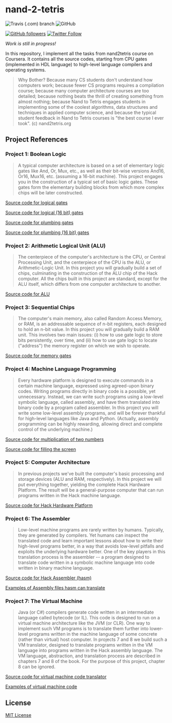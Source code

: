 # nand-2-tetris

![Travis (.com) branch](https://img.shields.io/travis/com/ghaiklor/nand-2-tetris/master)
![GitHub](https://img.shields.io/github/license/ghaiklor/nand-2-tetris)

[![GitHub followers](https://img.shields.io/github/followers/ghaiklor.svg?label=Follow&style=social)](https://github.com/ghaiklor)
[![Twitter Follow](https://img.shields.io/twitter/follow/ghaiklor.svg?label=Follow&style=social)](https://twitter.com/ghaiklor)

_Work is still in progress!_

In this repository, I implement all the tasks from nand2tetris course on Coursera. It contains all the source codes, starting from CPU gates (implemented in HDL language) to high-level language compilers and operating systems.

> Why Bother? Because many CS students don't understand how computers work; because fewer CS programs requires a compilation course; because many computer architecture courses are too detailed; because nothing beats the thrill of creating something from almost nothing; because Nand to Tetris engages students in implementing some of the coolest algorithms, data structures and techniques in applied computer science, and because the typical student feedback in Nand to Tetris courses is "the best course I ever took". (c) nand2tetris.org

## Project References

### Project 1: Boolean Logic

> A typical computer architecture is based on a set of elementary logic gates like And, Or, Mux, etc., as well as their bit-wise versions And16, Or16, Mux16, etc. (assuming a 16-bit machine). This project engages you in the construction of a typical set of basic logic gates. These gates form the elementary building blocks from which more complex chips will be later constructed.

[Source code for logical gates](./src/cpu/logical)

[Source code for logical (16 bit) gates](./src/cpu/logical16)

[Source code for plumbing gates](./src/cpu/plumbing)

[Source code for plumbing (16 bit) gates](./src/cpu/plumbing16)

### Project 2: Arithmetic Logical Unit (ALU)

> The centerpiece of the computer's architecture is the CPU, or Central Processing Unit, and the centerpiece of the CPU is the ALU, or Arithmetic-Logic Unit. In this project you will gradually build a set of chips, culminating in the construction of the ALU chip of the Hack computer. All the chips built in this project are standard, except for the ALU itself, which differs from one computer architecture to another.

[Source code for ALU](./src/cpu/alu)

### Project 3: Sequential Chips

> The computer's main memory, also called Random Access Memory, or RAM, is an addressable sequence of n-bit registers, each designed to hold an n-bit value. In this project you will gradually build a RAM unit. This involves two main issues: (i) how to use gate logic to store bits persistently, over time, and (ii) how to use gate logic to locate ("address") the memory register on which we wish to operate.

[Source code for memory gates](./src/cpu/memory)

### Project 4: Machine Language Programming

> Every hardware platform is designed to execute commands in a certain machine language, expressed using agreed-upon binary codes. Writing programs directly in binary code is a possible, yet unnecessary. Instead, we can write such programs using a low-level symbolic language, called assembly, and have them translated into binary code by a program called assembler. In this project you will write some low-level assembly programs, and will be forever thankful for high-level languages like Java and Python. (Actually, assembly programming can be highly rewarding, allowing direct and complete control of the underlying machine.)

[Source code for multiplication of two numbers](./examples/cpu/mult)

[Source code for filling the screen](./examples/cpu/fill)

### Project 5: Computer Architecture

> In previous projects we've built the computer's basic processing and storage devices (ALU and RAM, respectively). In this project we will put everything together, yielding the complete Hack Hardware Platform. The result will be a general-purpose computer that can run programs written in the Hack machine language.

[Source code for Hack Hardware Platform](./src/cpu/computer)

### Project 6: The Assembler

> Low-level machine programs are rarely written by humans. Typically, they are generated by compilers. Yet humans can inspect the translated code and learn important lessons about how to write their high-level programs better, in a way that avoids low-level pitfalls and exploits the underlying hardware better. One of the key players in this translation process is the assembler -- a program designed to translate code written in a symbolic machine language into code written in binary machine language.

[Source code for Hack Assembler (hasm)](./src/hasm)

[Examples of Assembly files hasm can translate](./examples/hasm)

### Project 7: The Virtual Machine

> Java (or C#) compilers generate code written in an intermediate language called bytecode (or IL). This code is designed to run on a virtual machine architecture like the JVM (or CLR). One way to implement such VM programs is to translate them further into lower-level programs written in the machine language of some concrete (rather than virtual) host computer. In projects 7 and 8 we build such a VM translator, designed to translate programs written in the VM language into programs written in the Hack assembly language. The VM language, abstraction, and translation process are described in chapters 7 and 8 of the book. For the purpose of this project, chapter 8 can be ignored.

[Source code for virtual machine code translator](./src/vm)

[Examples of virtual machine code](./examples/vm)

## License

[MIT License](./LICENSE)

